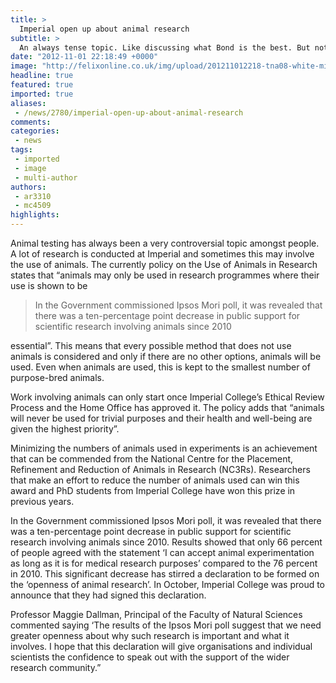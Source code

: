 ```yaml
---
title: >
  Imperial open up about animal research
subtitle: >
  An always tense topic. Like discussing what Bond is the best. But not like that at all...
date: "2012-11-01 22:18:49 +0000"
image: "http://felixonline.co.uk/img/upload/201211012218-tna08-white-micerbg.jpg"
headline: true
featured: true
imported: true
aliases:
 - /news/2780/imperial-open-up-about-animal-research
comments:
categories:
 - news
tags:
 - imported
 - image
 - multi-author
authors:
 - ar3310
 - mc4509
highlights:
---
```


Animal testing has always been a very controversial topic amongst people. A lot of research is conducted at Imperial and sometimes this may involve the use of animals. The currently policy on the Use of Animals in Research states that “animals may only be used in research programmes where their use is shown to be

> In the Government commissioned Ipsos Mori poll, it was revealed that there was a ten-percentage point decrease in public support for scientific research involving animals since 2010

essential”. This means that every possible method that does not use animals is considered and only if there are no other options, animals will be used. Even when animals are used, this is kept to the smallest number of purpose-bred animals.

Work involving animals can only start once Imperial College’s Ethical Review Process and the Home Office has approved it. The policy adds that “animals will never be used for trivial purposes and their health and well-being are given the highest priority”.

Minimizing the numbers of animals used in experiments is an achievement that can be commended from the National Centre for the Placement, Refinement and Reduction of Animals in Research (NC3Rs). Researchers that make an effort to reduce the number of animals used can win this award and PhD students from Imperial College have won this prize in previous years.

In the Government commissioned Ipsos Mori poll, it was revealed that there was a ten-percentage point decrease in public support for scientific research involving animals since 2010. Results showed that only 66 percent of people agreed with the statement ‘I can accept animal experimentation as long as it is for medical research purposes’ compared to the 76 percent in 2010. This significant decrease has stirred a declaration to be formed on the ‘openness of animal research’. In October, Imperial College was proud to announce that they had signed this declaration.

Professor Maggie Dallman, Principal of the Faculty of Natural Sciences commented saying ‘The results of the Ipsos Mori poll suggest that we need greater openness about why such research is important and what it involves. I hope that this declaration will give organisations and individual scientists the confidence to speak out with the support of the wider research community.”
